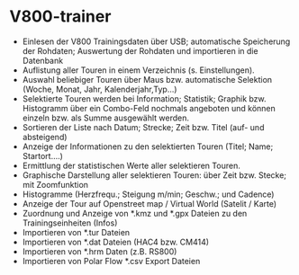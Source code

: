  # V800-trainer
- Einlesen der V800 Trainingsdaten über USB; automatische Speicherung der Rohdaten; Auswertung der Rohdaten und importieren in die Datenbank
- Auflistung aller Touren in einem Verzeichnis (s. Einstellungen).
- Auswahl beliebiger Touren über Maus bzw. automatische Selektion (Woche, Monat, Jahr, Kalenderjahr,Typ...)
- Selektierte Touren werden bei Information; Statistik; Graphik bzw. Histogramm über ein Combo-Feld nochmals angeboten und können einzeln bzw. als Summe ausgewählt werden.
- Sortieren der Liste nach Datum; Strecke; Zeit bzw. Titel (auf- und absteigend)
- Anzeige der Informationen zu den selektierten Touren (Titel; Name; Startort....)
- Ermittlung der statistischen Werte aller selektieren Touren. 
- Graphische Darstellung aller selektieren Touren: über Zeit bzw. Stecke; mit Zoomfunktion
- Histogramme (Herzfrequ.; Steigung m/min; Geschw.; und Cadence)
- Anzeige der Tour auf Openstreet map / Virtual World (Satelit / Karte)
- Zuordnung und Anzeige von *.kmz und *.gpx Dateien zu den Trainingseinheiten (Infos)
- Importieren von *.tur Dateien
- Importieren von *.dat Dateien (HAC4 bzw. CM414)
- Importieren von *.hrm Daten (z.B. RS800)
- Importieren von Polar Flow *.csv Export Dateien
